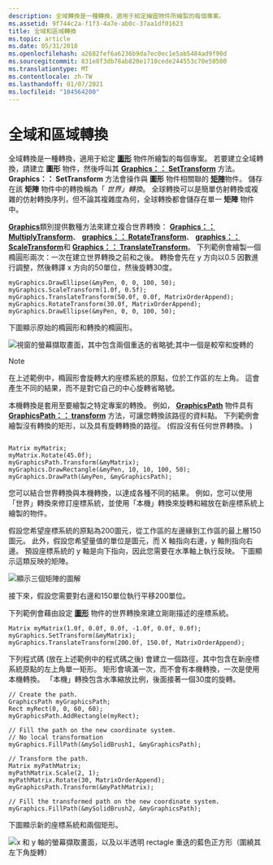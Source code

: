 ```yaml
---
description: 全域轉換是一種轉換，適用于給定繪圖物件所繪製的每個專案。
ms.assetid: 9f744c2a-f1f3-4a7e-ab0c-37aa1df01623
title: 全域和區域轉換
ms.topic: article
ms.date: 05/31/2018
ms.openlocfilehash: a2682fef6a6236b9da7ec0ec1e5ab5484ad9f90d
ms.sourcegitcommit: 831e8f3db78ab820e1710cede244553c70e50500
ms.translationtype: MT
ms.contentlocale: zh-TW
ms.lasthandoff: 01/07/2021
ms.locfileid: "104564200"
---
```

# <a name="global-and-local-transformations"></a>全域和區域轉換

全域轉換是一種轉換，適用于給定 [**圖形**](/windows/desktop/api/gdiplusgraphics/nl-gdiplusgraphics-graphics) 物件所繪製的每個專案。 若要建立全域轉換，請建立 **圖形** 物件，然後呼叫其 [**Graphics：： SetTransform**](/windows/desktop/api/Gdiplusgraphics/nf-gdiplusgraphics-graphics-settransform) 方法。 **Graphics：： SetTransform** 方法會操作與 **圖形** 物件相關聯的 [**矩陣**](/windows/desktop/api/gdiplusmatrix/nl-gdiplusmatrix-matrix)物件。 儲存在該 **矩陣** 物件中的轉換稱為「 *世界」轉換*。 全球轉換可以是簡單仿射轉換或複雜的仿射轉換序列，但不論其複雜度為何，全球轉換都會儲存在單一 **矩陣** 物件中。

[**Graphics**](/windows/desktop/api/gdiplusgraphics/nl-gdiplusgraphics-graphics)類別提供數種方法來建立複合世界轉換： [**Graphics：： MultiplyTransform**](/windows/desktop/api/Gdiplusgraphics/nf-gdiplusgraphics-graphics-multiplytransform)、 [**graphics：： RotateTransform**](/windows/desktop/api/Gdiplusgraphics/nf-gdiplusgraphics-graphics-rotatetransform)、 [**graphics：： ScaleTransform**](/windows/desktop/api/Gdiplusgraphics/nf-gdiplusgraphics-graphics-scaletransform)和 [**Graphics：： TranslateTransform**](/windows/desktop/api/Gdiplusgraphics/nf-gdiplusgraphics-graphics-translatetransform)。 下列範例會繪製一個橢圓形兩次：一次在建立世界轉換之前和之後。 轉換會先在 y 方向以0.5 因數進行調整，然後轉譯 x 方向的50單位，然後旋轉30度。


```
myGraphics.DrawEllipse(&myPen, 0, 0, 100, 50);
myGraphics.ScaleTransform(1.0f, 0.5f);
myGraphics.TranslateTransform(50.0f, 0.0f, MatrixOrderAppend);
myGraphics.RotateTransform(30.0f, MatrixOrderAppend);
myGraphics.DrawEllipse(&myPen, 0, 0, 100, 50);
```



下圖顯示原始的橢圓形和轉換的橢圓形。

![視窗的螢幕擷取畫面，其中包含兩個重迭的省略號;其中一個是較窄和旋轉的](images/aboutgdip05-art14.png)

> [!Note]  
> 在上述範例中，橢圓形會旋轉大約座標系統的原點，位於工作區的左上角。 這會產生不同的結果，而不是對它自己的中心旋轉省略號。

 

本機轉換是套用至要繪製之特定專案的轉換。 例如， [**GraphicsPath**](/windows/desktop/api/gdipluspath/nl-gdipluspath-graphicspath) 物件具有 [**GraphicsPath：： transform**](/windows/desktop/api/Gdipluspath/nf-gdipluspath-graphicspath-transform) 方法，可讓您轉換該路徑的資料點。 下列範例會繪製沒有轉換的矩形，以及具有旋轉轉換的路徑。  (假設沒有任何世界轉換。 ) 


```
 
Matrix myMatrix;
myMatrix.Rotate(45.0f);
myGraphicsPath.Transform(&myMatrix);
myGraphics.DrawRectangle(&myPen, 10, 10, 100, 50);
myGraphics.DrawPath(&myPen, &myGraphicsPath);
```



您可以結合世界轉換與本機轉換，以達成各種不同的結果。 例如，您可以使用「世界」轉換來修訂座標系統，並使用「本機」轉換來旋轉和縮放在新座標系統上繪製的物件。

假設您希望座標系統的原點為200圖元，從工作區的左邊緣到工作區的最上層150圖元。 此外，假設您希望量值的單位是圖元，而 X 軸指向右邊，y 軸則指向右邊。 預設座標系統的 y 軸是向下指向，因此您需要在水準軸上執行反映。 下圖顯示這類反映的矩陣。

![顯示三個矩陣的圖解](images/aboutgdip05-art15.png)

接下來，假設您需要對右邊和150單位執行平移200單位。

下列範例會藉由設定 [**圖形**](/windows/desktop/api/gdiplusgraphics/nl-gdiplusgraphics-graphics) 物件的世界轉換來建立剛剛描述的座標系統。


```
Matrix myMatrix(1.0f, 0.0f, 0.0f, -1.0f, 0.0f, 0.0f);
myGraphics.SetTransform(&myMatrix);
myGraphics.TranslateTransform(200.0f, 150.0f, MatrixOrderAppend);
```



下列程式碼 (放在上述範例中的程式碼之後) 會建立一個路徑，其中包含在新座標系統原點的左上角單一矩形。 矩形會填滿一次，而不會有本機轉換，一次是使用本機轉換。 「本機」轉換包含水準縮放比例，後面接著一個30度的旋轉。


```
// Create the path.
GraphicsPath myGraphicsPath;
Rect myRect(0, 0, 60, 60);
myGraphicsPath.AddRectangle(myRect);

// Fill the path on the new coordinate system.
// No local transformation
myGraphics.FillPath(&mySolidBrush1, &myGraphicsPath);

// Transform the path.
Matrix myPathMatrix;
myPathMatrix.Scale(2, 1);
myPathMatrix.Rotate(30, MatrixOrderAppend);
myGraphicsPath.Transform(&myPathMatrix);

// Fill the transformed path on the new coordinate system.
myGraphics.FillPath(&mySolidBrush2, &myGraphicsPath);
```



下圖顯示新的座標系統和兩個矩形。

![x 和 y 軸的螢幕擷取畫面，以及以半透明 rectagle 重迭的藍色正方形（圍繞其左下角旋轉）](images/aboutgdip05-art16.png)

 

 



